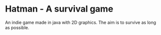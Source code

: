 # Hatman - A survival game
An indie game made in java with 2D graphics. The aim is to survive as long as possible.
